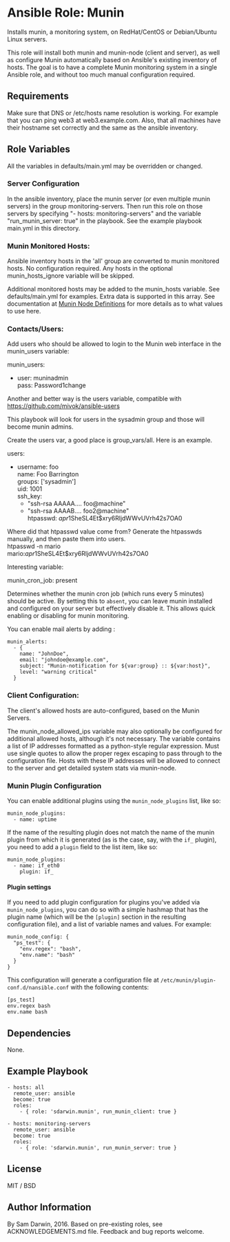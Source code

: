 # Ansible Role: Munin

Installs munin, a monitoring system, on RedHat/CentOS or Debian/Ubuntu Linux servers.

This role will install both munin and munin-node (client and server), as well as configure Munin automatically based on Ansible's existing inventory of hosts. The goal is to have a complete Munin monitoring system in a single Ansible role, and without too much manual configuration required.

## Requirements

Make sure that DNS or /etc/hosts name resolution is working. For example that you can ping web3 at web3.example.com.  Also, that all machines have their hostname set correctly and the same as the ansible inventory.

## Role Variables

All the variables in defaults/main.yml may be overridden or changed. 

### Server Configuration 

In the ansible inventory, place the munin server (or even multiple munin servers) in the group monitoring-servers.  Then run this role on those servers by specifying "- hosts: monitoring-servers" and the variable "run_munin_server: true" in the playbook.  See the example playbook main.yml in this directory. 

### Munin Monitored Hosts:

Ansible inventory hosts in the 'all' group are converted to munin monitored hosts. No configuration required. Any hosts in the optional munin_hosts_ignore variable will be skipped.  

Additional monitored hosts may be added to the munin_hosts variable. See defaults/main.yml for examples. Extra data is supported in this array.   See documentation at [Munin Node Definitions](http://munin.readthedocs.org/en/latest/reference/munin.conf.html#node-definitions) for more details as to what values to use here.
 
### Contacts/Users:

Add users who should be allowed to login to the Munin web interface in the munin_users variable:  

munin_users:  
  - user: muninadmin  
    pass: Password1change  

Another and better way is the users variable, compatible with https://github.com/mivok/ansible-users

This playbook will look for users in the sysadmin group and those will become munin admins.

Create the users var, a good place is group_vars/all. Here is an example.

users:  
  - username: foo  
    name: Foo Barrington  
    groups: ['sysadmin']  
    uid: 1001  
    ssh_key:  
      - "ssh-rsa AAAAA.... foo@machine"  
      - "ssh-rsa AAAAB.... foo2@machine"  
    htpasswd: $apr1$SheSL4Et$xry6RljdWWvUVrh42s7OA0  

Where did that htpasswd value come from?  Generate the htpasswds manually, and then paste them into users.  
htpasswd -n mario  
mario:$apr1$SheSL4Et$xry6RljdWWvUVrh42s7OA0  

Interesting variable:

munin_cron_job: present

Determines whether the munin cron job (which runs every 5 minutes) should be active. By setting this to `absent`, you can leave munin installed and configured on your server but effectively disable it. This allows quick enabling or disabling for munin monitoring.

You can enable mail alerts by adding :

    munin_alerts:
      - {
        name: "JohnDoe",
        email: "johndoe@example.com",
        subject: "Munin-notification for ${var:group} :: ${var:host}",
        level: "warning critical"
      }

### Client Configuration:

The client's allowed hosts are auto-configured, based on the Munin Servers.

The munin_node_allowed_ips variable may also optionally be configured for additional allowed hosts, although it's not necessary.  The variable contains a list of IP addresses formatted as a python-style regular expression. Must use single quotes to allow the proper regex escaping to pass through to the configuration file. Hosts with these IP addresses will be allowed to connect to the server and get detailed system stats via munin-node.

### Munin Plugin Configuration

You can enable additional plugins using the `munin_node_plugins` list, like so:

    munin_node_plugins:
      - name: uptime

If the name of the resulting plugin does not match the name of the munin plugin from which it is generated (as is the case, say, with the `if_` plugin), you need to add a `plugin` field to the list item, like so:

    munin_node_plugins:
      - name: if_eth0
        plugin: if_

#### Plugin settings

If you need to add plugin configuration for plugins you've added via `munin_node_plugins`, you can do so with a simple hashmap that has the plugin name (which will be the `[plugin]` section in the resulting configuration file), and a list of variable names and values. For example:

    munin_node_config: {
      "ps_test": {
        "env.regex": "bash",
        "env.name": "bash"
      }
    }

This configuration will generate a configuration file at `/etc/munin/plugin-conf.d/nansible.conf` with the following contents:

    [ps_test]
    env.regex bash
    env.name bash

## Dependencies

None.

## Example Playbook

    - hosts: all
      remote_user: ansible
      become: true
      roles:
        - { role: 'sdarwin.munin', run_munin_client: true }

    - hosts: monitoring-servers
      remote_user: ansible
      become: true
      roles:
        - { role: 'sdarwin.munin', run_munin_server: true }

## License

MIT / BSD

## Author Information

By Sam Darwin, 2016. Based on pre-existing roles, see ACKNOWLEDGEMENTS.md file.  Feedback and bug reports welcome.

